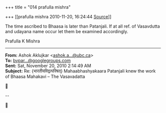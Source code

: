 +++
title = "014 prafulla mishra"

+++
[[prafulla mishra	2010-11-20, 16:24:44 [Source](https://groups.google.com/g/bvparishat/c/8qccy33BzDY)]]



The time ascribed to Bhaasa is later than Patanjali. If at all ref. of Vasavdutta and udayana name occur let them be examined accordingly.

Prafulla K Mishra  

  

------------------------------------------------------------------------

**From:** Ashok Aklujkar \<[ashok.a...@ubc.ca]()\>  
**To:** [bvpar...@googlegroups.com]()  
**Sent:** Sat, November 20, 2010 2:14:49 AM  
**Subject:** Re: {भारतीयविद्वत्परिषत्} Mahaabhashyakaara Patanjali knew the work of Bhaasa Mahakavi – The Vasavadatta  



--  



